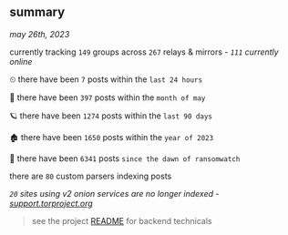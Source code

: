 
## summary
_may 26th, 2023_

currently tracking `149` groups across `267` relays & mirrors - _`111` currently online_

⏲ there have been `7` posts within the `last 24 hours`

🦈 there have been `397` posts within the `month of may`

🪐 there have been `1274` posts within the `last 90 days`

🏚 there have been `1650` posts within the `year of 2023`

🦕 there have been `6341` posts `since the dawn of ransomwatch`

there are `80` custom parsers indexing posts

_`20` sites using v2 onion services are no longer indexed - [support.torproject.org](https://support.torproject.org/onionservices/v2-deprecation/)_

> see the project [README](https://github.com/joshhighet/ransomwatch#ransomwatch--) for backend technicals

